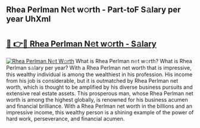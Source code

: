## Rhea Perlman N𝚎t w𝚘rth - Part-toF S𝚊lary per year UhXmI

# <h2><a href="http://gc3rdfm.nevu.top/?p=Rhea+Perlman">🔗 👉🔴 Rhea Perlman N𝚎t w𝚘rth - S𝚊lary</a></h2>

[![Rhea Perlman N𝚎t W𝚘rth](https://i.imgur.com/Oavwk0R.jpeg)](http://gc3rdfm.nevu.top/?p=Rhea+Perlman)
What is Rhea Perlman n𝚎t w𝚘rth? What is Rhea Perlman s𝚊lary per year?
With a Rhea Perlman net worth that is impressive, this wealthy individual is among the wealthiest in his profession. His income from his job is considerable, but it is outmatched by Rhea Perlman net worth, which is thought to be amplified by his diverse business pursuits and extensive real estate assets. This prosperous man, whose Rhea Perlman net worth is among the highest globally, is renowned for his business acumen and financial brilliance. With a Rhea Perlman net worth in the billions and an impressive income, this wealthy person is a shining example of the power of hard work, perseverance, and financial acumen.
